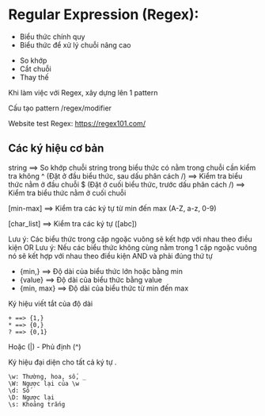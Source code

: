 # Regular Expression (Regex):

- Biểu thức chính quy
- Biểu thức để xử lý chuỗi nâng cao

* So khớp
* Cắt chuỗi
* Thay thế

Khi làm việc với Regex, xây dựng lên 1 pattern

Cấu tạo pattern
/regex/modifier

Website test Regex: https://regex101.com/

## Các ký hiệu cơ bản

string ==> So khớp chuỗi string trong biểu thức có nằm trong chuỗi cần kiểm tra không
^ (Đặt ở đầu biểu thức, sau dấu phân cách /) ==> Kiểm tra biểu thức nằm ở đầu chuỗi
$ (Đặt ở cuối biểu thức, trước dấu phân cách /) ==> Kiểm tra biểu thức nằm ở cuối chuỗi

[min-max] ==> Kiểm tra các ký tự từ min đến max (A-Z, a-z, 0-9)

[char_list] ==> Kiểm tra các ký tự ([abc])

Lưu ý: Các biểu thức trong cặp ngoặc vuông sẽ kết hợp với nhau theo điều kiện OR
Lưu ý: Nếu các biểu thức không cùng nằm trong 1 cặp ngoặc vuông nó sẽ kết hợp với nhau theo điều kiện AND và phải đúng thứ tự

- {min,} ==> Độ dài của biểu thức lớn hoặc bằng min
- {value} ==> Độ dài của biểu thức bằng value
- {min, max} ==> Độ dài của biểu thức từ min đến max

Ký hiệu viết tắt của độ dài

```
+ ==> {1,}
* ==> {0,}
? ==> {0,1}
```

Hoặc (|) - Phủ định (^)

Ký hiệu đại diện cho tất cả ký tự .

```
\w: Thường, hoa, số, _
\W: Ngược lại của \w
\d: Số
\D: Ngược lại
\s: Khoảng trắng
```
